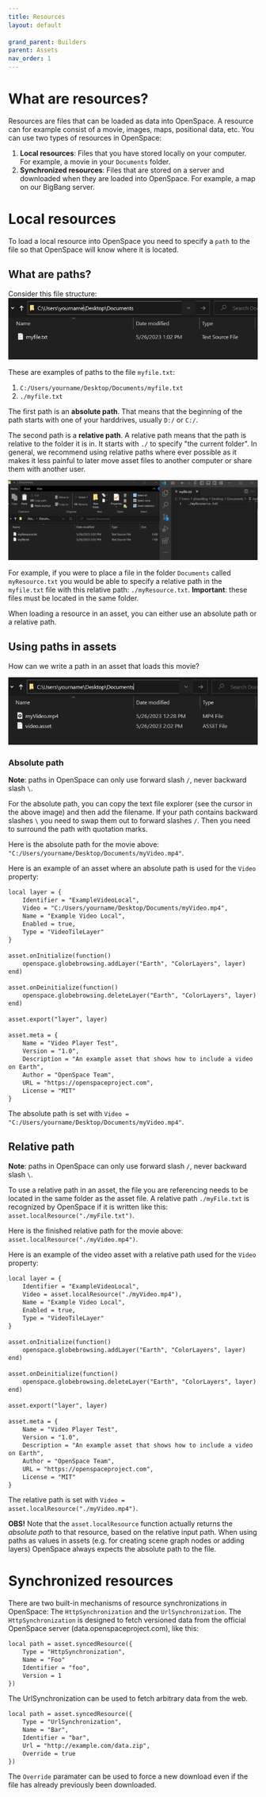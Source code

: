 ```yaml
---
title: Resources
layout: default

grand_parent: Builders
parent: Assets
nav_order: 1
---
```


# What are resources?

Resources are files that can be loaded as data into OpenSpace. A resource can for example consist of a movie, images, maps, positional data, etc. You can use two types of resources in OpenSpace:

1. **Local resources**: Files that you have stored locally on your computer. For example, a movie in your `Documents` folder.
1. **Synchronized resources**: Files that are stored on a server and downloaded when they are loaded into OpenSpace. For example, a map on our BigBang server.

# Local resources

To load a local resource into OpenSpace you need to specify a `path` to the file so that OpenSpace will know where it is located.

## What are paths?

Consider this file structure:
![A folder with a file](/assets/images/path_folder.png)

These are examples of paths to the file `myfile.txt`:

1. `C:/Users/yourname/Desktop/Documents/myfile.txt`
1. `./myfile.txt`

The first path is an **absolute path**. That means that the beginning of the path starts with one of your harddrives, usually `D:/` or `C:/`.

The second path is a **relative path**. A relative path means that the path is relative to the folder it is in. It starts with `./` to specify "the current folder".  In general, we recommend using relative paths where ever possible as it makes it less painful to later move asset files to another computer or share them with another user.

![A file referencing another file in the same folder](/assets/images/relative_path_folder.png)

For example, if you were to place a file in the folder `Documents` called `myResource.txt` you would be able to specify a relative path in the `myfile.txt` file with this relative path: `./myResource.txt`. **Important**: these files must be located in the same folder.

When loading a resource in an asset, you can either use an absolute path or a relative path.

## Using paths in assets

How can we write a path in an asset that loads this movie?

![An asset and a file in the same folder](/assets/images/asset_path.png)

### Absolute path

**Note**: paths in OpenSpace can only use forward slash `/`, never backward slash `\`.

For the absolute path, you can copy the text file explorer (see the cursor in the above image) and then add the filename. If your path contains backward slashes `\` you need to swap them out to forward slashes `/`. Then you need to surround the path with quotation marks.

Here is the absolute path for the movie above: `"C:/Users/yourname/Desktop/Documents/myVideo.mp4"`.

Here is an example of an asset where an absolute path is used for the `Video` property:

```
local layer = {
    Identifier = "ExampleVideoLocal",
    Video = "C:/Users/yourname/Desktop/Documents/myVideo.mp4",
    Name = "Example Video Local",
    Enabled = true,
    Type = "VideoTileLayer"
}

asset.onInitialize(function()
    openspace.globebrowsing.addLayer("Earth", "ColorLayers", layer)
end)

asset.onDeinitialize(function()
    openspace.globebrowsing.deleteLayer("Earth", "ColorLayers", layer)
end)

asset.export("layer", layer)

asset.meta = {
    Name = "Video Player Test",
    Version = "1.0",
    Description = "An example asset that shows how to include a video on Earth",
    Author = "OpenSpace Team",
    URL = "https://openspaceproject.com",
    License = "MIT"
}
```

The absolute path is set with `Video = "C:/Users/yourname/Desktop/Documents/myVideo.mp4"`.

## Relative path

**Note**: paths in OpenSpace can only use forward slash `/`, never backward slash `\`.

To use a relative path in an asset, the file you are referencing needs to be located in the same folder as the asset file. A relative path `./myFile.txt` is recognized by OpenSpace if it is written like this: `asset.localResource("./myFile.txt")`.

Here is the finished relative path for the movie above: `asset.localResource("./myVideo.mp4")`.

Here is an example of the video asset with a relative path used for the `Video` property:

```
local layer = {
    Identifier = "ExampleVideoLocal",
    Video = asset.localResource("./myVideo.mp4"),
    Name = "Example Video Local",
    Enabled = true,
    Type = "VideoTileLayer"
}

asset.onInitialize(function()
    openspace.globebrowsing.addLayer("Earth", "ColorLayers", layer)
end)

asset.onDeinitialize(function()
    openspace.globebrowsing.deleteLayer("Earth", "ColorLayers", layer)
end)

asset.export("layer", layer)

asset.meta = {
    Name = "Video Player Test",
    Version = "1.0",
    Description = "An example asset that shows how to include a video on Earth",
    Author = "OpenSpace Team",
    URL = "https://openspaceproject.com",
    License = "MIT"
}
```

The relative path is set with `Video = asset.localResource("./myVideo.mp4")`.

**OBS!** Note that the `asset.localResource` function actually returns the *absolute path* to that resource, based on the relative input path. When using paths as values in assets (e.g. for creating scene graph nodes or adding layers) OpenSpace always expects the absolute path to the file.

# Synchronized resources

There are two built-in mechanisms of resource synchronizations in OpenSpace: The `HttpSynchronization` and the `UrlSynchronization`. The `HttpSynchronization` is designed to fetch versioned data from the official OpenSpace server (data.openspaceproject.com), like this:

```
local path = asset.syncedResource({
    Type = "HttpSynchronization",
    Name = "Foo"
    Identifier = "foo",
    Version = 1
})
```

The UrlSynchronization can be used to fetch arbitrary data from the web.

```
local path = asset.syncedResource({
    Type = "UrlSynchronization",
    Name = "Bar",
    Identifier = "bar",
    Url = "http://example.com/data.zip",
    Override = true
})
```


The `Override` paramater can be used to force a new download even if the file has already previously been downloaded.
